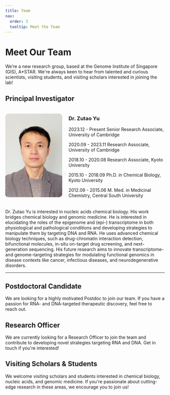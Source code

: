 ```yaml
---
title: Team
nav:
  order: 3
  tooltip: Meet the Team
---
```


<style>
.team-container {
    display: flex;
    align-items: center;
    gap: 20px;
    margin-bottom: 20px;
}
.team-photo {
    width: 180px; /* Adjust size as needed */
    border-radius: 10px;
}
.team-info {
    flex: 1;
}
</style>

# Meet Our Team

We’re a new research group, based at the Genome Institute of Singapore (GIS), A*STAR. We're always keen to hear from talented and curious scientists, visiting students, and visiting scholars interested in joining the lab!

## Principal Investigator


<div class="team-container">
    <img src="/images/zutao.jpg" alt="Zutao's Photo" class="team-photo">
    <div class="team-info">
            <h3>Dr. Zutao Yu</h3>
            <p>2023.12 - Present     Senior Research Associate, University of Cambridge</p>
            <p>2020.09 - 2023.11     Research Associate, University of Cambridge</p>
            <p>2018.10 - 2020.08     Research Associate, Kyoto University</p>
            <p>2015.10 - 2018.09     Ph.D. in Chemical Biology, Kyoto University</p>
            <p>2012.09 - 2015.06     M. Med. in Medicinal Chemistry, Central South University</p>
    </div>
</div>


Dr. Zutao Yu is interested in nucleic acids chemical biology. His work bridges chemical biology and genomic medicine. He is interested in elucidating the roles of the epigenome and (epi-) transcriptome in both physiological and pathological conditions and developing strategies to manipulate them by targeting DNA and RNA. He uses advanced chemical biology techniques, such as drug-chromatin interaction detection, bifunctional molecules, in-situ on-target drug screening, and next-generation sequencing. His future research aims to innovate transcriptome- and genome-targeting strategies for modulating functional genomics in disease contexts like cancer, infectious diseases, and neurodegenerative disorders.

---

## Postdoctoral Candidate

We are looking for a highly motivated Postdoc to join our team. If you have a passion for RNA- and DNA-targeted therapeutic discovery, feel free to reach out.

## Research Officer

We are currently looking for a Research Officer to join the team and contribute to developing novel strategies targeting RNA and DNA. Get in touch if you're interested!

## Visiting Scholars & Students

We welcome visiting scholars and students interested in chemical biology, nucleic acids, and genomic medicine. If you're passionate about cutting-edge research in these areas, we encourage you to join us!
